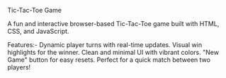 Tic-Tac-Toe Game

A fun and interactive browser-based Tic-Tac-Toe game built with HTML, CSS, and JavaScript.

Features:-
Dynamic player turns with real-time updates.
Visual win highlights for the winner.
Clean and minimal UI with vibrant colors.
"New Game" button for easy resets.
Perfect for a quick match between two players!
